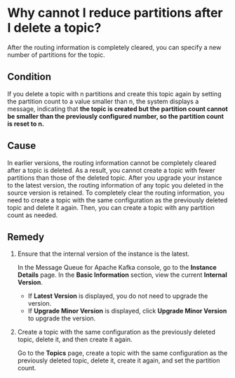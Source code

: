 # Why cannot I reduce partitions after I delete a topic?

After the routing information is completely cleared, you can specify a new number of partitions for the topic.

## Condition

If you delete a topic with n partitions and create this topic again by setting the partition count to a value smaller than n, the system displays a message, indicating that **the topic is created but the partition count cannot be smaller than the previously configured number, so the partition count is reset to n.**

## Cause

In earlier versions, the routing information cannot be completely cleared after a topic is deleted. As a result, you cannot create a topic with fewer partitions than those of the deleted topic. After you upgrade your instance to the latest version, the routing information of any topic you deleted in the source version is retained. To completely clear the routing information, you need to create a topic with the same configuration as the previously deleted topic and delete it again. Then, you can create a topic with any partition count as needed.

## Remedy

1.  Ensure that the internal version of the instance is the latest.

    In the Message Queue for Apache Kafka console, go to the **Instance Details** page. In the **Basic Information** section, view the current **Internal Version**.

    -   If **Latest Version** is displayed, you do not need to upgrade the version.
    -   If **Upgrade Minor Version** is displayed, click **Upgrade Minor Version** to upgrade the version.
2.  Create a topic with the same configuration as the previously deleted topic, delete it, and then create it again.

    Go to the **Topics** page, create a topic with the same configuration as the previously deleted topic, delete it, create it again, and set the partition count.


